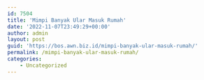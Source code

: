 ```yaml
---
id: 7504
title: 'Mimpi Banyak Ular Masuk Rumah'
date: '2022-11-07T23:49:29+00:00'
author: admin
layout: post
guid: 'https://bos.awn.biz.id/mimpi-banyak-ular-masuk-rumah/'
permalink: /mimpi-banyak-ular-masuk-rumah/
categories:
    - Uncategorized
---
```


